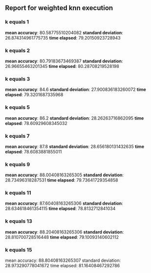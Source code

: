 ## Report for weighted knn execution

### k equals 1
**mean accuracy**: 80.58775510204082
**standard deviation**: 26.874314961775735
**time elapsed**: 79.20150923728943

### k equals 2
**mean accuracy**: 80.79183673469387
**standard deviation**: 26.96655463201345
**time elapsed**: 80.28708219528198

### k equals 3
**mean accuracy**: 84.6
**standard deviation**: 27.900836183260072
**time elapsed**: 79.3201687335968

### k equals 5
**mean accuracy**: 86.2
**standard deviation**: 28.26263716862095
**time elapsed**: 78.60929608345032

### k equals 7
**mean accuracy**: 87.8
**standard deviation**: 28.656180131432635
**time elapsed**: 78.6083881855011

### k equals 9
**mean accuracy**: 88.00408163265305
**standard deviation**: 28.73496318287531
**time elapsed**: 79.73641729354858

### k equals 11
**mean accuracy**: 87.60408163265306
**standard deviation**: 28.634618461354115
**time elapsed**: 78.8132712841034

### k equals 13
**mean accuracy**: 88.20408163265306
**standard deviation**: 28.810700728516448
**time elapsed**: 79.10093140602112

### k equals 15
mean accuracy: 88.80408163265307
standard deviation: 28.973290778041672
time elapsed: 81.16408467292786
